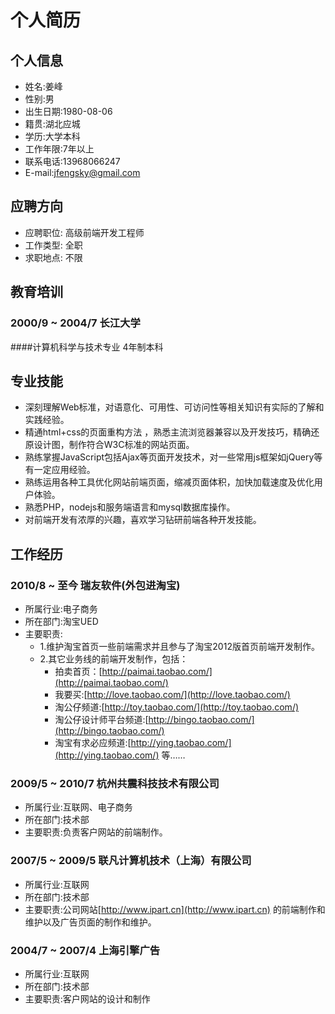 个人简历
=====

个人信息
---
* 姓名:姜峰
* 性别:男
* 出生日期:1980-08-06
* 籍贯:湖北应城
* 学历:大学本科
* 工作年限:7年以上
* 联系电话:13968066247
* E-mail:jfengsky@gmail.com

应聘方向
---
* 应聘职位: 高级前端开发工程师
* 工作类型: 全职
* 求职地点: 不限

教育培训
---
### 2000/9 ~ 2004/7 长江大学
####计算机科学与技术专业 4年制本科

专业技能
---
* 深刻理解Web标准，对语意化、可用性、可访问性等相关知识有实际的了解和实践经验。
* 精通html+css的页面重构方法 ，熟悉主流浏览器兼容以及开发技巧，精确还原设计图，制作符合W3C标准的网站页面。
* 熟练掌握JavaScript包括Ajax等页面开发技术，对一些常用js框架如jQuery等有一定应用经验。
* 熟练运用各种工具优化网站前端页面，缩减页面体积，加快加载速度及优化用户体验。
* 熟悉PHP，nodejs和服务端语言和mysql数据库操作。
* 对前端开发有浓厚的兴趣，喜欢学习钻研前端各种开发技能。

工作经历
---
### 2010/8 ~ 至今 瑞友软件(外包进淘宝)
* 所属行业:电子商务
* 所在部门:淘宝UED
* 主要职责:
  - 1.维护淘宝首页一些前端需求并且参与了淘宝2012版首页前端开发制作。
  - 2.其它业务线的前端开发制作，包括：
    + 拍卖首页：[http://paimai.taobao.com/](http://paimai.taobao.com/)
    + 我要买:[http://love.taobao.com/](http://love.taobao.com/)
    + 淘公仔频道:[http://toy.taobao.com/](http://toy.taobao.com/)
    + 淘公仔设计师平台频道:[http://bingo.taobao.com/](http://bingo.taobao.com/)
    + 淘宝有求必应频道:[http://ying.taobao.com/](http://ying.taobao.com/)
等……

### 2009/5 ~ 2010/7 杭州共震科技技术有限公司
* 所属行业:互联网、电子商务
* 所在部门:技术部
* 主要职责:负责客户网站的前端制作。

### 2007/5 ~ 2009/5 联凡计算机技术（上海）有限公司
* 所属行业:互联网
* 所在部门:技术部
* 主要职责:公司网站[http://www.ipart.cn](http://www.ipart.cn) 的前端制作和维护以及广告页面的制作和维护。

### 2004/7 ~ 2007/4 上海引擎广告
* 所属行业:互联网
* 所在部门:技术部
* 主要职责:客户网站的设计和制作

